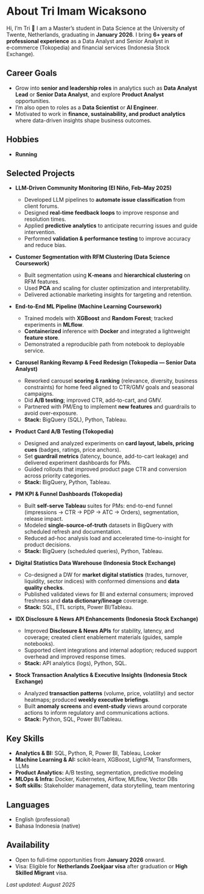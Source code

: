 # About Tri Imam Wicaksono

Hi, I’m Tri 👋
I am a Master’s student in Data Science at the University of Twente, Netherlands, graduating in **January 2026**.
I bring **6+ years of professional experience** as a Data Analyst and Senior Analyst in e‑commerce (Tokopedia) and financial services (Indonesia Stock Exchange).

## Career Goals

* Grow into **senior and leadership roles** in analytics such as **Data Analyst Lead** or **Senior Data Analyst**, and explore **Product Analyst** opportunities.
* I’m also open to roles as a **Data Scientist** or **AI Engineer**.
* Motivated to work in **finance, sustainability, and product analytics** where data-driven insights shape business outcomes.

## Hobbies

* **Running**


## Selected Projects

* **LLM‑Driven Community Monitoring (El Niño, Feb–May 2025)**

  * Developed LLM pipelines to **automate issue classification** from client forums.
  * Designed **real‑time feedback loops** to improve response and resolution times.
  * Applied **predictive analytics** to anticipate recurring issues and guide intervention.
  * Performed **validation & performance testing** to improve accuracy and reduce bias.

* **Customer Segmentation with RFM Clustering (Data Science Coursework)**

  * Built segmentation using **K‑means** and **hierarchical clustering** on RFM features.
  * Used **PCA** and scaling for cluster optimization and interpretability.
  * Delivered actionable marketing insights for targeting and retention.

* **End‑to‑End ML Pipeline (Machine Learning Coursework)**

  * Trained models with **XGBoost** and **Random Forest**; tracked experiments in **MLflow**.
  * **Containerized** inference with **Docker** and integrated a lightweight **feature store**.
  * Demonstrated a reproducible path from notebook to deployable service.


- **Carousel Ranking Revamp & Feed Redesign (Tokopedia — Senior Data Analyst)**  
  - Reworked carousel **scoring & ranking** (relevance, diversity, business constraints) for home feed aligned to CTR/GMV goals and seasonal campaigns.  
  - Did  **A/B testing**; improved CTR, add-to-cart, and GMV.  
  - Partnered with PM/Eng to implement **new features** and guardrails to avoid over-exposure.  
  - **Stack:** BigQuery (SQL), Python, Tableau.

- **Product Card A/B Testing (Tokopedia)**  
  - Designed and analyzed experiments on **card layout, labels, pricing cues** (badges, ratings, price anchors).  
  - Set **guardrail metrics** (latency, bounce, add-to-cart leakage) and delivered experiment dashboards for PMs.  
  - Guided rollouts that improved product page CTR and conversion across priority categories.  
  - **Stack:** BigQuery, Python, Tableau.

- **PM KPI & Funnel Dashboards (Tokopedia)**  
  - Built **self-serve Tableau** suites for PMs: end-to-end funnel (impressions → CTR → PDP → ATC → Orders), segmentation, release impact.  
  - Modeled **single-source-of-truth** datasets in BigQuery with scheduled refresh and documentation.  
  - Reduced ad-hoc analysis load and accelerated time-to-insight for product decisions.  
  - **Stack:** BigQuery (scheduled queries), Python, Tableau.

- **Digital Statistics Data Warehouse (Indonesia Stock Exchange)**  
  - Co-designed a DW for **market digital statistics** (trades, turnover, liquidity, sector indices) with conformed dimensions and **data quality checks**.  
  - Published validated views for BI and external consumers; improved freshness and **data dictionary/lineage** coverage.  
  - **Stack:** SQL, ETL scripts, Power BI/Tableau.

- **IDX Disclosure & News API Enhancements (Indonesia Stock Exchange)**  
  - Improved **Disclosure & News APIs** for stability, latency, and coverage; created client enablement materials (guides, sample notebooks).  
  - Supported client integrations and internal adoption; reduced support overhead and improved response times.  
  - **Stack:** API analytics (logs), Python, SQL.

- **Stock Transaction Analytics & Executive Insights (Indonesia Stock Exchange)**  
  - Analyzed **transaction patterns** (volume, price, volatility) and sector heatmaps; produced **weekly executive briefings**.  
  - Built **anomaly screens** and **event-study** views around corporate actions to inform regulatory and communications actions.  
  - **Stack:** Python, SQL, Power BI/Tableau.


## Key Skills

* **Analytics & BI:** SQL, Python, R, Power BI, Tableau, Looker
* **Machine Learning & AI:** scikit‑learn, XGBoost, LightFM, Transformers, LLMs
* **Product Analytics:** A/B testing, segmentation, predictive modeling
* **MLOps & Infra:** Docker, Kubernetes, Airflow, MLflow, Vector DBs
* **Soft skills:** Stakeholder management, data storytelling, team mentoring

## Languages

* English (professional)
* Bahasa Indonesia (native)

## Availability

* Open to full‑time opportunities from **January 2026** onward.
* Visa: Eligible for **Netherlands Zoekjaar visa** after graduation or **High Skilled Migrant** visa.

*Last updated: August 2025*
